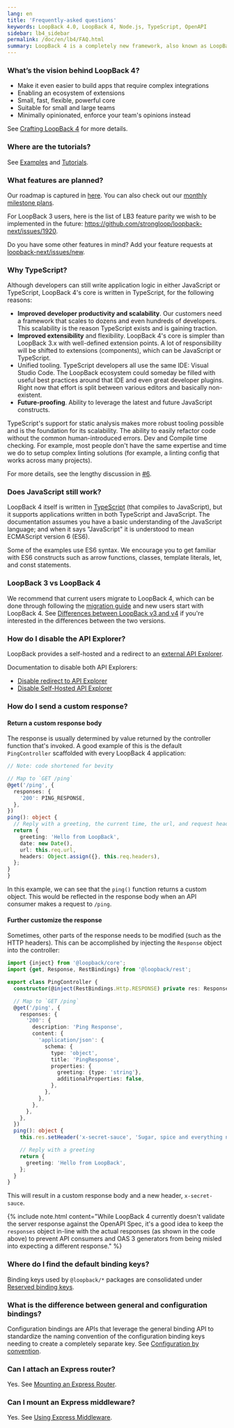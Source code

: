 ```yaml
---
lang: en
title: 'Frequently-asked questions'
keywords: LoopBack 4.0, LoopBack 4, Node.js, TypeScript, OpenAPI
sidebar: lb4_sidebar
permalink: /doc/en/lb4/FAQ.html
summary: LoopBack 4 is a completely new framework, also known as LoopBack-Next.
---
```


### What’s the vision behind LoopBack 4?

- Make it even easier to build apps that require complex integrations
- Enabling an ecosystem of extensions
- Small, fast, flexible, powerful core
- Suitable for small and large teams
- Minimally opinionated, enforce your team's opinions instead

See [Crafting LoopBack 4](Crafting-LoopBack-4.md) for more details.

### Where are the tutorials?

See [Examples](Examples.md) and [Tutorials](Tutorials.md).

### What features are planned?

Our roadmap is captured in
[here](https://github.com/strongloop/loopback-next/labels/roadmap). You can also
check out our
[monthly milestone plans](https://github.com/strongloop/loopback-next/labels/Monthly%20Milestone).

For LoopBack 3 users, here is the list of LB3 feature parity we wish to be
implemented in the future:
https://github.com/strongloop/loopback-next/issues/1920.

Do you have some other features in mind? Add your feature requests at
[loopback-next/issues/new](https://github.com/strongloop/loopback-next/issues/new).

### Why TypeScript?

Although developers can still write application logic in either JavaScript or
TypeScript, LoopBack 4's core is written in TypeScript, for the following
reasons:

- **Improved developer productivity and scalability**. Our customers need a
  framework that scales to dozens and even hundreds of developers. This
  scalability is the reason TypeScript exists and is gaining traction.
- **Improved extensibility** and flexibility. LoopBack 4's core is simpler than
  LoopBack 3.x with well-defined extension points. A lot of responsibility will
  be shifted to extensions (components), which can be JavaScript or TypeScript.
- Unified tooling. TypeScript developers all use the same IDE: Visual Studio
  Code. The LoopBack ecosystem could someday be filled with useful best
  practices around that IDE and even great developer plugins. Right now that
  effort is split between various editors and basically non-existent.
- **Future-proofing**. Ability to leverage the latest and future JavaScript
  constructs.

TypeScript's support for static analysis makes more robust tooling possible and
is the foundation for its scalability. The ability to easily refactor code
without the common human-introduced errors. Dev and Compile time checking. For
example, most people don't have the same expertise and time we do to setup
complex linting solutions (for example, a linting config that works across many
projects).

For more details, see the lengthy discussion in
[#6](https://github.com/strongloop/loopback-next/issues/6).

### Does JavaScript still work?

LoopBack 4 itself is written in [TypeScript](https://www.typescriptlang.org)
(that compiles to JavaScript), but it supports applications written in both
TypeScript and JavaScript. The documentation assumes you have a basic
understanding of the JavaScript language; and when it says "JavaScript" it is
understood to mean ECMAScript version 6 (ES6).

Some of the examples use ES6 syntax. We encourage you to get familiar with ES6
constructs such as arrow functions, classes, template literals, let, and const
statements.

### LoopBack 3 vs LoopBack 4

We recommend that current users migrate to LoopBack 4, which can be done through
following the [migration guide](migration/overview.md) and new users start with
LoopBack 4. See
[Differences between LoopBack v3 and v4](Understanding-the-differences.md) if
you're interested in the differences between the two versions.

### How do I disable the API Explorer?

LoopBack provides a self-hosted and a redirect to an
[external API Explorer](https://explorer.loopback.io).

Documentation to disable both API Explorers:

- [Disable redirect to API Explorer](https://loopback.io/doc/en/lb4/Server.html#disable-redirect-to-api-explorer)
- [Disable Self-Hosted API Explorer](https://loopback.io/doc/en/lb4/Self-hosted-rest-api-explorer.html#disable-self-hosted-api-explorer)

### How do I send a custom response?

#### Return a custom response body

The response is usually determined by value returned by the controller function
that's invoked. A good example of this is the default `PingController`
scaffolded with every LoopBack 4 application:

```ts
// Note: code shortened for bevity

// Map to `GET /ping`
@get('/ping', {
  responses: {
    '200': PING_RESPONSE,
  },
})
ping(): object {
  // Reply with a greeting, the current time, the url, and request headers
  return {
    greeting: 'Hello from LoopBack',
    date: new Date(),
    url: this.req.url,
    headers: Object.assign({}, this.req.headers),
  };
}
}

```

In this example, we can see that the `ping()` function returns a custom object.
This would be reflected in the response body when an API consumer makes a
request to `/ping`.

#### Further customize the response

Sometimes, other parts of the response needs to be modified (such as the HTTP
headers). This can be accomplished by injecting the `Response` object into the
controller:

```ts
import {inject} from '@loopback/core';
import {get, Response, RestBindings} from '@loopback/rest';

export class PingController {
  constructor(@inject(RestBindings.Http.RESPONSE) private res: Response) {}

  // Map to `GET /ping`
  @get('/ping', {
    responses: {
      '200': {
        description: 'Ping Response',
        content: {
          'application/json': {
            schema: {
              type: 'object',
              title: 'PingResponse',
              properties: {
                greeting: {type: 'string'},
                additionalProperties: false,
              },
            },
          },
        },
      },
    },
  })
  ping(): object {
    this.res.setHeader('x-secret-sauce', 'Sugar, spice and everything nice.');

    // Reply with a greeting
    return {
      greeting: 'Hello from LoopBack',
    };
  }
}
```

This will result in a custom response body and a new header, `x-secret-sauce`.

{% include note.html content="While LoopBack 4 currently doesn't validate the server response against the OpenAPI Spec, it's a good idea to keep the `responses` object in-line with the actual responses (as shown in the code above) to prevent API consumers and OAS 3 generators from being misled into expecting a different response." %}

### Where do I find the default binding keys?

Binding keys used by `@loopback/*` packages are consolidated under
[Reserved binding keys](Reserved-binding-keys.md).

### What is the difference between general and configuration bindings?

Configuration bindings are APIs that leverage the general binding API to
standardize the naming convention of the configuration binding keys needing to
create a completely separate key. See
[Configuration by convention](https://loopback.io/doc/en/lb4/Context.html#configuration-by-convention).

### Can I attach an Express router?

Yes. See [Mounting an Express Router](Routes.md#mounting-an-express-router).

### Can I mount an Express middleware?

Yes. See [Using Express Middleware](Express-middleware.md).
